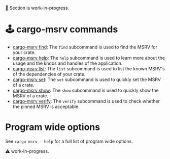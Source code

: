 🚧 Section is work-in-progress.

# 🕹️ cargo-msrv commands

* [cargo-msrv find](./find.md): The `find` subcommand is used to find the MSRV for your crate.
* [cargo-msrv help](./help.md): The `help` subcommand is used to learn more about the usage and the knobs and handles of
  the application.
* [cargo-msrv list](./list.md): The `list` subcommand is used to list the known MSRV's of the dependencies of your
  crate.
* [cargo-msrv set](./set.md): The `set` subcommand is used to quickly set the MSRV of a crate.
* [cargo-msrv show](./show.md): The `show` subcommand is used to quickly show the MSRV of a crate.
* [cargo-msrv verify](./verify.md): The `verify` subcommand is used to check whether the pinned MSRV is acceptable.

# Program wide options

See `cargo msrv --help` for a full list of program wide options.

⚠ work-in-progress.
